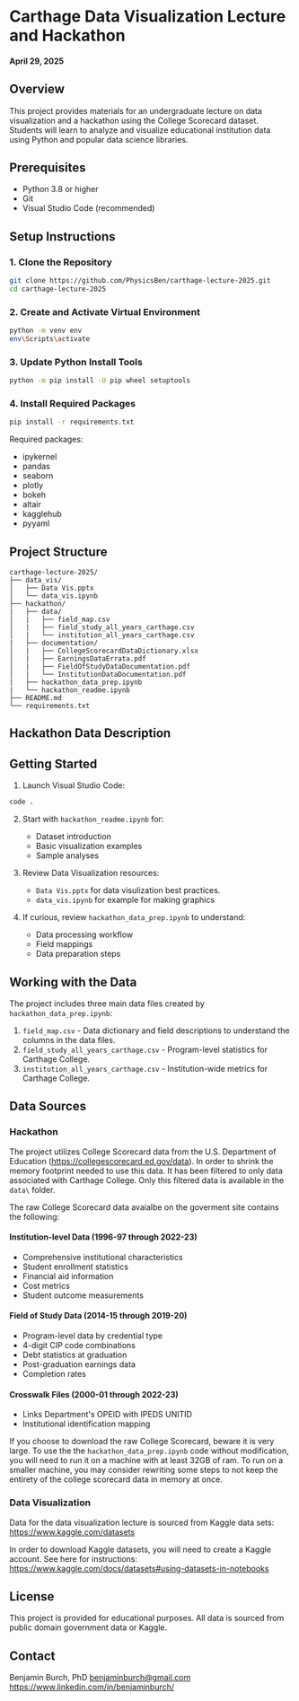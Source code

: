 # Carthage Data Visualization Lecture and Hackathon
#### April 29, 2025

## Overview
This project provides materials for an undergraduate lecture on data visualization and a hackathon using the College Scorecard dataset. Students will learn to analyze and visualize educational institution data using Python and popular data science libraries.

## Prerequisites
- Python 3.8 or higher
- Git
- Visual Studio Code (recommended)

## Setup Instructions

### 1. Clone the Repository
```bash
git clone https://github.com/PhysicsBen/carthage-lecture-2025.git
cd carthage-lecture-2025
```

### 2. Create and Activate Virtual Environment
```bash
python -m venv env
env\Scripts\activate
```

### 3. Update Python Install Tools
```bash
python -m pip install -U pip wheel setuptools
```

### 4. Install Required Packages
```bash
pip install -r requirements.txt
```

Required packages:
- ipykernel
- pandas
- seaborn
- plotly
- bokeh
- altair
- kagglehub
- pyyaml

## Project Structure
```
carthage-lecture-2025/
├── data_vis/
│   ├── Data Vis.pptx
│   └── data_vis.ipynb
├── hackathon/
|   ├── data/
│   |   ├── field_map.csv
│   |   ├── field_study_all_years_carthage.csv
│   |   └── institution_all_years_carthage.csv
|   ├── documentation/
│   |   ├── CollegeScorecardDataDictionary.xlsx
│   |   ├── EarningsDataErrata.pdf
│   |   ├── FieldOfStudyDataDocumentation.pdf
│   |   └── InstitutionDataDocumentation.pdf
|   ├── hackathon_data_prep.ipynb
|   └── hackathon_readme.ipynb
├── README.md
└── requirements.txt 
```

## Hackathon Data Description

## Getting Started

1. Launch Visual Studio Code:
```bash
code .
```

2. Start with `hackathon_readme.ipynb` for:
   - Dataset introduction
   - Basic visualization examples
   - Sample analyses

3. Review Data Visualization resources:
   - `Data Vis.pptx` for data visulization best practices.
   - `data_vis.ipynb` for example for making graphics 

4.  If curious, review `hackathon_data_prep.ipynb` to understand:   
    - Data processing workflow
    - Field mappings
    - Data preparation steps

## Working with the Data

The project includes three main data files created by `hackathon_data_prep.ipynb`:
1. `field_map.csv` - Data dictionary and field descriptions to understand the columns in the data files.
2. `field_study_all_years_carthage.csv` - Program-level statistics for Carthage College.
3. `institution_all_years_carthage.csv` - Institution-wide metrics for Carthage College.

## Data Sources

### Hackathon
The project utilizes College Scorecard data from the U.S. Department of Education (https://collegescorecard.ed.gov/data). In order to shrink the memory footprint needed to use this data. It has been filtered to only data associated with Carthage College. Only this filtered data is available in the `data\` folder. 

The raw College Scorecard data avaialbe on the goverment site contains the following:

#### Institution-level Data (1996-97 through 2022-23)
- Comprehensive institutional characteristics
- Student enrollment statistics
- Financial aid information
- Cost metrics
- Student outcome measurements

#### Field of Study Data (2014-15 through 2019-20)
- Program-level data by credential type
- 4-digit CIP code combinations
- Debt statistics at graduation
- Post-graduation earnings data
- Completion rates

#### Crosswalk Files (2000-01 through 2022-23)
- Links Department's OPEID with IPEDS UNITID
- Institutional identification mapping

If you choose to download the raw College Scorecard, beware it is very large. To use the the `hackathon_data_prep.ipynb` code without modification, you will need to run it on a machine with at least 32GB of ram. To run on a smaller machine, you may consider rewriting some steps to not keep the entirety of the college scorecard data in memory at once.

### Data Visualization

Data for the data visualization lecture is sourced from Kaggle data sets:
https://www.kaggle.com/datasets

In order to download Kaggle datasets, you will need to create a Kaggle account. See here for instructions:
https://www.kaggle.com/docs/datasets#using-datasets-in-notebooks

## License
This project is provided for educational purposes. All data is sourced from public domain government data or Kaggle.

## Contact
Benjamin Burch, PhD
benjaminburch@gmail.com
https://www.linkedin.com/in/benjaminburch/
